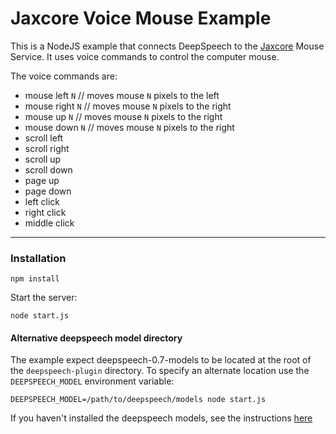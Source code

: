 # Jaxcore Voice Mouse Example

This is a NodeJS example that connects DeepSpeech to the [Jaxcore](https://github.com/jaxcore/jaxcore) Mouse Service.  It uses voice commands to control the computer mouse.

The voice commands are:

- mouse left `N`  // moves mouse `N` pixels to the left
- mouse right `N`  // moves mouse `N` pixels to the right
- mouse up `N`  // moves mouse `N` pixels to the right
- mouse down `N`  // moves mouse `N` pixels to the right
- scroll left
- scroll right
- scroll up
- scroll down
- page up
- page down
- left click
- right click
- middle click


---

### Installation

```
npm install
```

Start the server:

```
node start.js
```

#### Alternative deepspeech model directory

The example expect deepspeech-0.7-models to be located at the root of the `deepspeech-plugin` directory.  To specify an alternate location use the `DEEPSPEECH_MODEL` environment variable:

```
DEEPSPEECH_MODEL=/path/to/deepspeech/models node start.js
```

If you haven't installed the deepspeech models, see the instructions [here](https://github.com/jaxcore/deepspeech-plugin)